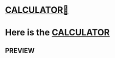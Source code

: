 # [CALCULATOR🧮](https://easycalculation.netlify.app/)
<h1>

Here is the [CALCULATOR](https://easycalculation.netlify.app/)
</h1>

<h2>
PREVIEW
</h2>



